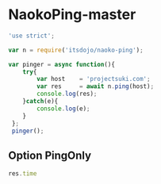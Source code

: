 # NaokoPing-master

```javascript
'use strict';

var n = require('itsdojo/naoko-ping');

var pinger = async function(){
    try{
        var host    = 'projectsuki.com';
        var res     = await n.ping(host);
        console.log(res);
    }catch(e){
        console.log(e);
    }
 };
 pinger();
```

## Option PingOnly
```javascript
res.time
```

